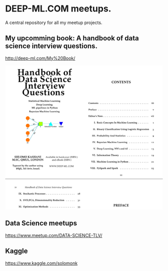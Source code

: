 # DEEP-ML.COM meetups.

A central repository for all my meetup projects.

## My upcomming book: A handbook of data science interview questions.
http://deep-ml.com/My%20Book/


![CHAPTER 2: Logistic Regression](book_cover.png?raw=true "A handbook of data science interview questions.")

## Data Science meetups
https://www.meetup.com/DATA-SCIENCE-TLV/

## Kaggle
https://www.kaggle.com/solomonk


